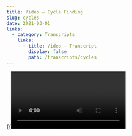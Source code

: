 ```yaml
---
title: Video — Cycle Finding
slug: cycles
date: 2021-03-01
links:
  - category: Transcripts
    links:
      - title: Video — Transcript
        display: false
        path: /transcripts/cycles
---
```


{{<Video slug="cycles" slides="y" transcript="y" >}}

